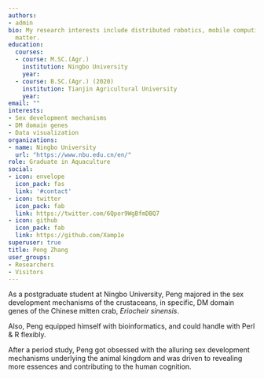 ```yaml
---
authors:
- admin
bio: My research interests include distributed robotics, mobile computing and programmable
  matter.
education:
  courses:
  - course: M.SC.(Agr.)
    institution: Ningbo University
    year: 
  - course: B.SC.(Agr.) (2020)
    institution: Tianjin Agricultural University 
    year: 
email: ""
interests:
- Sex development mechanisms 
- DM domain genes
- Data visualization
organizations:
- name: Ningbo University
  url: "https://www.nbu.edu.cn/en/"
role: Graduate in Aquaculture
social:
- icon: envelope
  icon_pack: fas
  link: '#contact'
- icon: twitter
  icon_pack: fab
  link: https://twitter.com/6Qpor9WgBfmDBQ7
- icon: github
  icon_pack: fab
  link: https://github.com/Xamp1e
superuser: true
title: Peng Zhang
user_groups:
- Researchers
- Visitors
---
```


As a postgraduate student at Ningbo University, Peng majored in the sex development mechanisms of the crustaceans, in specific, DM domain genes of the Chinese mitten crab, *Eriocheir sinensis*.

Also, Peng equipped himself with bioinformatics, and could handle with Perl & R flexibly.

After a period study, Peng got obsessed with the alluring sex development mechanisms underlying the animal kingdom and was driven to revealing more essences and contributing to the human cognition.
